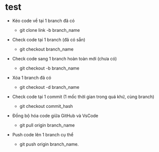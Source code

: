 # test

- Kéo code về tại 1 branch đã có
     + git clone link -b branch_name

- Check code tại 1 branch (đã có sẵn)
    + git checkout branch_name
      
- Check code sang 1 branch hoàn toàn mới (chưa có)
    + git checkout -b branch_name
      
- Xóa 1 branch đã có
    + git checkout -d branch_name
      
- Check code tại 1 commit (1 mốc thời gian trong quá khứ, cùng branch)
    + git checkout commit_hash

- Đồng bộ hóa code giữa GitHub và VsCode
    + git pull origin branch_name

- Push code lên 1 branch cụ thể
    + git push origin branch_name.

